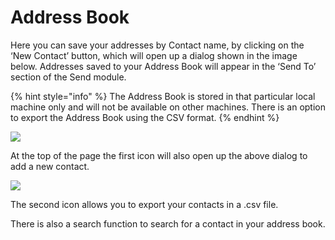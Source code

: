 # Address Book

Here you can save your addresses by Contact name, by clicking on the ‘New Contact’ button, which will open up a dialog shown in the image below. Addresses saved to your Address Book will appear in the ‘Send To’ section of the Send module.

{% hint style="info" %}
The Address Book is stored in that particular local machine only and will not be available on other machines. There is an option to export the Address Book using the CSV format.
{% endhint %}

![](https://nexus.io/ResourceHub/images/guide/address1.png)

At the top of the page the first icon will also open up the above dialog to add a new contact.

![](https://nexus.io/ResourceHub/images/guide/address2.png)

The second icon allows you to export your contacts in a .csv file.

There is also a search function to search for a contact in your address book.

